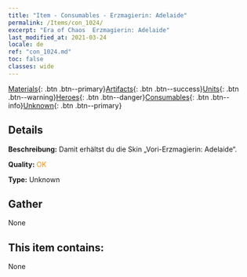 ```yaml
---
title: "Item - Consumables - Erzmagierin: Adelaide"
permalink: /Items/con_1024/
excerpt: "Era of Chaos  Erzmagierin: Adelaide"
last_modified_at: 2021-03-24
locale: de
ref: "con_1024.md"
toc: false
classes: wide
---
```

 [Materials](/de/Items/){: .btn .btn--primary}[Artifacts](/de/Items/Artifacts/){: .btn .btn--success}[Units](/de/Items/Units/){: .btn .btn--warning}[Heroes](/de/Items/Heroes/){: .btn .btn--danger}[Consumables](/de/Items/Consumables/){: .btn .btn--info}[Unknown](/de/Items/Unknown/){: .btn .btn--primary}

## Details
 **Beschreibung:** Damit erhältst du die Skin „Vori-Erzmagierin: Adelaide“.

 **Quality:** <span style="color: #FF8C00">OK</span>

 **Type:** Unknown

## Gather

  None

## This item contains:

  None

